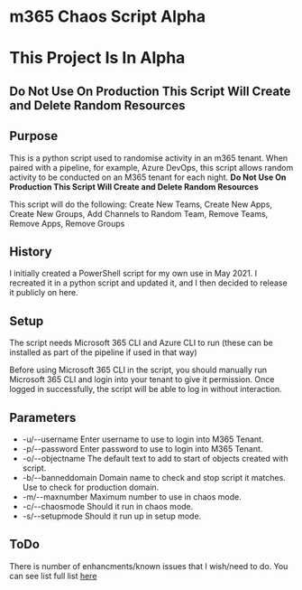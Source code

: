 # m365 Chaos Script Alpha

# This Project Is In Alpha

## **Do Not Use On Production This Script Will Create and Delete Random Resources**

## Purpose

This is a python script used to randomise activity in an m365 tenant. When paired with a pipeline, for example, Azure DevOps, this script allows random activity to be conducted on an M365 tenant for each night. **Do Not Use On Production This Script Will Create and Delete Random Resources**

This script will do the following:
Create New Teams, Create New Apps, Create New Groups, Add Channels to Random Team,
Remove Teams, Remove Apps, Remove Groups

## History

I initially created a PowerShell script for my own use in May 2021. I recreated it in a python script and updated it, and I then decided to release it publicly on here.

## Setup

The script needs Microsoft 365 CLI and Azure CLI to run (these can be installed as part of the pipeline if used in that way)

Before using Microsoft 365 CLI in the script, you should manually run  Microsoft 365 CLI  and login into your tenant to give it permission. Once logged in successfully, the script will be able to log in without interaction.

## Parameters 

 - -u/--username Enter username to use to login into M365 Tenant.
 - -p/--password Enter password to use to login into M365 Tenant.
 - -o/--objectname The default text to add to start of objects created with script.
 - -b/--banneddomain Domain name to check and stop script it matches.  Use to check for production domain.
 - -m/--maxnumber Maximum number to use in chaos mode.
 - -c/--chaosmode Should it run in chaos mode.
 - -s/--setupmode Should it run up in setup mode.

## ToDo

There is number of enhancments/known issues that I wish/need to do. You can see list full list [here](https://github.com/kickinattech/m365TenantChaos/issues?q=is%3Aissue+is%3Aopen)
